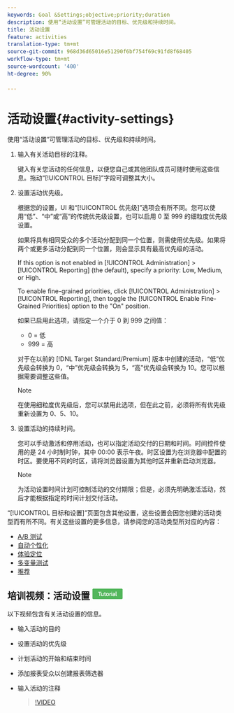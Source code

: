 ```yaml
---
keywords: Goal &Settings;objective;priority;duration
description: 使用“活动设置”可管理活动的目标、优先级和持续时间。
title: 活动设置
feature: activities
translation-type: tm+mt
source-git-commit: 968d36d65016e51290f6bf754f69c91fd8f68405
workflow-type: tm+mt
source-wordcount: '400'
ht-degree: 90%

---
```



# 活动设置{#activity-settings}

使用“活动设置”可管理活动的目标、优先级和持续时间。

1. 输入有关活动目标的注释。

   键入有关您活动的任何信息，以便您自己或其他团队成员可随时使用这些信息。拖动“[!UICONTROL 目标]”字段可调整其大小。
1. 设置活动优先级。

   根据您的设置，UI 和“[!UICONTROL 优先级]”选项会有所不同。您可以使用“低”、“中”或“高”的传统优先级设置，也可以启用 0 至 999 的细粒度优先级设置。

   如果将具有相同受众的多个活动分配到同一个位置，则需使用优先级。如果将两个或更多活动分配到同一个位置，则会显示具有最高优先级的活动。

   If this option is not enabled in [!UICONTROL Administration] > [!UICONTROL Reporting] (the default), specify a priority: Low, Medium, or High.

   To enable fine-grained priorities, click [!UICONTROL Administration] > [!UICONTROL Reporting], then toggle the [!UICONTROL Enable Fine-Grained Priorities] option to the &quot;On&quot; position.

   如果已启用此选项，请指定一个介于 0 到 999 之间值：

   * 0 = 低
   * 999 = 高

   对于在以前的 [!DNL Target Standard/Premium] 版本中创建的活动，“低”优先级会转换为 0，“中”优先级会转换为 5，“高”优先级会转换为 10。您可以根据需要调整这些值。

   >[!NOTE]
   >
   >在使用细粒度优先级后，您可以禁用此选项，但在此之前，必须将所有优先级重新设置为 0、5、10。

1. 设置活动的持续时间。

   您可以手动激活和停用活动，也可以指定活动交付的日期和时间。时间控件使用的是 24 小时制时钟，其中 00:00 表示午夜。时区设置为在浏览器中配置的时区。要使用不同的时区，请将浏览器设置为其他时区并重新启动浏览器。

   >[!NOTE]
   >
   >为活动设置时间计划可控制活动的交付期限；但是，必须先明确激活活动，然后才能根据指定的时间计划交付活动。

“[!UICONTROL 目标和设置]”页面包含其他设置，这些设置会因您创建的活动类型而有所不同。有关这些设置的更多信息，请参阅您的活动类型所对应的内容：

* [A/B 测试](/help/c-activities/t-test-ab/t-test-create-ab/ab-goals-and-settings.md#reference_B25389FD6F3A4989801E740364B089CC)
* [自动个性化](/help/c-activities/t-automated-personalization/automated-personalization.md#task_8AAF837796D74CF893CA2F88BA1491C9)
* [体验定位](/help/c-activities/t-experience-target/t-xt-create/xt-goals-and-settings.md#reference_B25389FD6F3A4989801E740364B089CC)
* [多变量测试](/help/c-activities/c-multivariate-testing/t-create-multivariate-test/goals-and-settings.md#reference_B25389FD6F3A4989801E740364B089CC)
* [推荐](/help/c-recommendations/t-create-recs-activity/recs-activity-settings.md#reference_3FDA8388CEEC4159949151C1829E2FBB)

## 培训视频：活动设置 ![教程徽章](/help/assets/tutorial.png)

以下视频包含有关活动设置的信息。

* 输入活动的目的
* 设置活动的优先级
* 计划活动的开始和结束时间
* 添加报表受众以创建报表筛选器
* 输入活动的注释

   >[!VIDEO](https://video.tv.adobe.com/v/17381)
